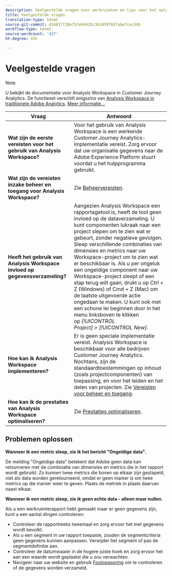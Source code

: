 ```yaml
---
description: Veelgestelde vragen over werkruimten en tips voor het oplossen van problemen.
title: Veelgestelde vragen
translation-type: tm+mt
source-git-commit: d14817f28e757e94435c3b1059765fabe7cec54b
workflow-type: tm+mt
source-wordcount: '427'
ht-degree: 43%

---
```



# Veelgestelde vragen

>[!NOTE]
>
>U bekijkt de documentatie voor Analysis Workspace in Customer Journey Analytics. De functieset verschilt enigszins van [Analysis Workspace in traditionele Adobe Analytics](https://docs.adobe.com/content/help/en/analytics/analyze/analysis-workspace/home.html). [Meer informatie...](/help/getting-started/cja-aa.md)

| Vraag | Antwoord |
|--- |--- |
| **Wat zijn de eerste vereisten voor het gebruik van Analysis Workspace?** | Voor het gebruik van Analysis Workspace is een werkende Customer Journey Analytics-implementatie vereist. Zorg ervoor dat uw organisatie gegevens naar de Adobe Experience Platform stuurt voordat u het hulpprogramma gebruikt. |
| **Wat zijn de vereisten inzake beheer en toegang voor Analysis Workspace?** | Zie [Beheervereisten](/help/analysis-workspace/workspace-faq/frequently-asked-questions-analysis-workspace.md). |
| **Heeft het gebruik van Analysis Workspace invloed op gegevensverzameling?** | Aangezien Analysis Workspace een rapportagetool is, heeft de tool geen invloed op de dataverzameling. U kunt componenten lukraak naar een project slepen om te zien wat er gebeurt, zonder negatieve gevolgen. Sleep verschillende combinaties van dimensies en metrics naar uw Workspace-project om te zien wat er beschikbaar is. Als u per ongeluk een ongeldige component naar uw Workspace-project sleept of een stap terug wilt gaan, drukt u op Ctrl + Z (Windows) of Cmd + Z (Mac) om de laatste uitgevoerde actie ongedaan te maken. U kunt ook met een schone lei beginnen door in het menu linksboven te klikken op *[!UICONTROL Project] > [!UICONTROL New]*. |
| **Hoe kan ik Analysis Workspace implementeren?** | Er is geen speciale implementatie vereist. Analysis Workspace is beschikbaar voor alle bedrijven Customer Journey Analytics. Nochtans, zijn de standaardtoestemmingen op inhoud (zoals projectcomponenten) van toepassing, en voor het leiden en het delen van projecten. Zie [Vereisten voor beheer en toegang](/help/analysis-workspace/workspace-faq/frequently-asked-questions-analysis-workspace.md). |
| **Hoe kan ik de prestaties van Analysis Workspace optimaliseren?** | Zie [Prestaties optimaliseren](/help/analysis-workspace/workspace-faq/optimizing-performance.md). |

## Problemen oplossen

**Wanneer ik een metric sleep, zie ik het bericht &quot;Ongeldige data&quot;.**

De melding &quot;Ongeldige data&quot; betekent dat Adobe geen data kan retourneren met de combinatie van dimensies en metrics die in het rapport wordt gebruikt. Zo kunnen twee metrics die boven op elkaar zijn gestapeld, niet als data worden geretourneerd, omdat er geen manier is om twee metrics op die manier weer te geven. Plaats de metriek in plaats daarvan naast elkaar.

**Wanneer ik een metric sleep, zie ik geen echte data - alleen maar nullen.**

Als u een werkruimterapport hebt gemaakt maar er geen gegevens zijn, kunt u een aantal dingen controleren:

* Controleer de rapportreeks tweemaal en zorg ervoor het met gegevens wordt bevolkt.
* Als u een segment in uw rapport toepaste, zouden de segmentcriteria geen gegevens kunnen aanpassen. Verwijder het segment of pas de segmentdefinitie aan.
* Controleer de datumwaaier in de hogere juiste hoek en zorg ervoor het aan een waarde wordt geplaatst die u zou verwachten.
* Navigeer naar uw website en gebruik [Foutopsporing](https://docs.adobe.com/content/help/en/debugger/using/experience-cloud-debugger.html) om te controleren of de gegevens worden verzameld.
